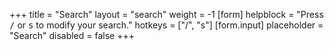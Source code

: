 +++
title = "Search"
layout = "search"
weight = -1
[form]
  helpblock = "Press <kbd>/</kbd> or <kbd>s</kbd> to modify your search."
  hotkeys = ["/", "s"]
[form.input]
  placeholder = "Search"
  disabled = false
+++
